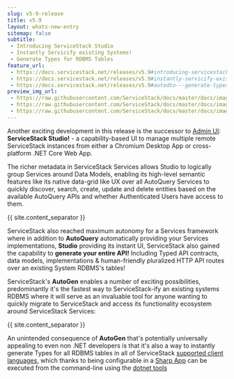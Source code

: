 ```yaml
---
slug: v5-9-release
title: v5.9
layout: whats-new-entry
sitemap: false
subtitle: 
 - Introducing ServiceStack Studio
 - Instantly Servicify existing Systems!
 - Generate Types for RDBMS Tables
feature_url: 
 - https://docs.servicestack.net/releases/v5.9#introducing-servicestack-studio
 - https://docs.servicestack.net/releases/v5.9#instantly-servicify-existing-systems
 - https://docs.servicestack.net/releases/v5.9#autodto---generate-types-for-rdbms-tables
preview_img_url: 
 - https://raw.githubusercontent.com/ServiceStack/docs/master/docs/images/release-notes/v5.9/studio-home.png
 - https://raw.githubusercontent.com/ServiceStack/docs/master/docs/images/svg/servicify.svg
 - https://raw.githubusercontent.com/ServiceStack/docs/master/docs/images/release-notes/v5.9/autodto-youtube.png
---
```

Another exciting development in this release is the successor to [Admin UI](https://github.com/ServiceStack/Admin):
**ServiceStack Studio!** - a capability-based UI to manage multiple remote ServiceStack instances from either a Chromium Desktop App
or cross-platform .NET Core Web App.

The richer metadata in ServiceStack Services allows Studio to logically group Services around Data Models, enabling its high-level
semantic features like its native data-grid like UX over all AutoQuery Services to quickly discover, search, create, update and
delete entities based on the available AutoQuery APIs and whether Authenticated Users have access to them.

{{ site.content_separator }}

ServiceStack also reached maximum autonomy for a Services framework where in addition to **AutoQuery** automatically providing your Services implementations,
**Studio** providing its instant UI, ServiceStack also gained the capability to **generate your entire API!** Including Typed API contracts,
data models, implementations & human-friendly pluralized HTTP API routes over an existing System RDBMS's tables!

ServiceStack's **AutoGen** enables a number of exciting possibilities, predominantly it's the fastest way to ServiceStack-ify an
existing systems RDBMS where it will serve as an invaluable tool for anyone wanting to quickly migrate to ServiceStack and access its
functionality ecosystem around ServiceStack Services:

{{ site.content_separator }}

An unintended consequence of **AutoGen** that's potentially universally appealing to even non .NET developers is that it's also a way to instantly
generate Types for all RDBMS tables in all of ServiceStack [supported client languages](https://docs.servicestack.net/add-servicestack-reference),
which thanks to being configurable in a [Sharp App](https://sharpscript.net/docs/sharp-apps) can be executed from the command-line using
the [dotnet tools](https://docs.servicestack.net/dotnet-tool)